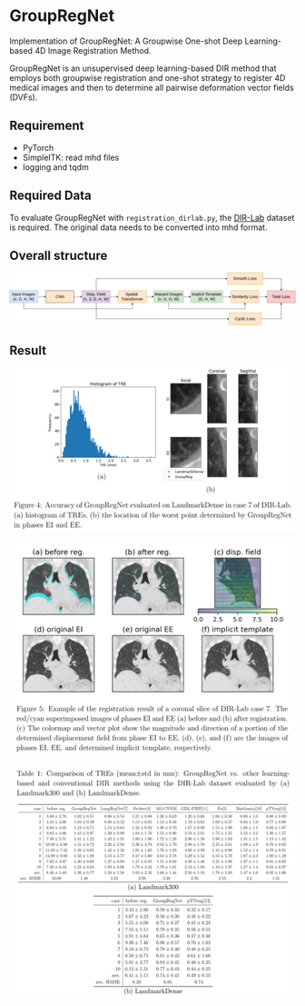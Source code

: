# GroupRegNet
Implementation of GroupRegNet: A Groupwise One-shot Deep Learning-based 4D Image Registration Method. 

GroupRegNet is an unsupervised deep learning-based DIR method that employs both groupwise registration and one-shot strategy to register 4D medical images and then to determine all pairwise deformation vector fields (DVFs). 

## Requirement

- PyTorch
- SimpleITK: read mhd files
- logging and tqdm

## Required Data

To evaluate GroupRegNet with `registration_dirlab.py`, the [DIR-Lab](https://www.dir-lab.com/index.html) dataset is required. The original data needs to be converted into mhd format. 

## Overall structure

![groupreg_flowchart](images/groupreg_flowchart.png)

## Result

![res_1](images/res_1.png)


![res_2](images/res_2.png)


![res_3](images/res_3.png)

